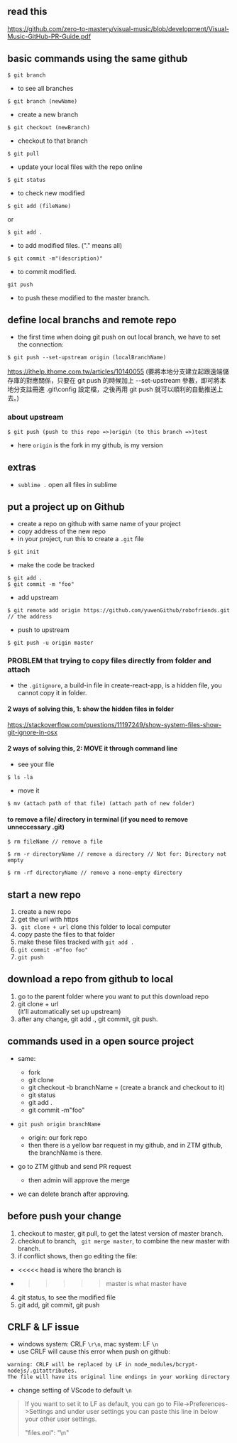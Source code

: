 ## read this 
https://github.com/zero-to-mastery/visual-music/blob/development/Visual-Music-GitHub-PR-Guide.pdf


## basic commands using the same github 

```
$ git branch
```
- to see all branches

```
$ git branch (newName)
```
- create a new branch

```
$ git checkout (newBranch)
```
- checkout to that branch

```
$ git pull
```
- update your local files with the repo online

```
$ git status
```
- to check new modified

```
$ git add (fileName)
```
or
```
$ git add .
```
- to add modified files. ("." means all)

```
$ git commit -m"(description)"
```
- to commit modified.
```
git push
```
- to push these modified to the master branch.   


## define local branchs and remote repo

- the first time when doing git push on out local branch, we have to set the connection:

```
$ git push --set-upstream origin (localBranchName)
```
https://ithelp.ithome.com.tw/articles/10140055
(要將本地分支建立起跟遠端儲存庫的對應關係，只要在 git push 的時候加上 --set-upstream 參數，即可將本地分支註冊進 .git\config 設定檔，之後再用 git push 就可以順利的自動推送上去。)

### about upstream

```
$ git push (push to this repo =>)origin (to this branch =>)test
```
- here ```origin``` is the fork in my github, is my version




## extras

- ```sublime .``` open all files in sublime

## put a project up on Github
- create a repo on github with same name of your project
- copy address of the new repo
- in your project, run this to create a ```.git``` file
```
$ git init
```
- make the code be tracked
```
$ git add .
$ git commit -m "foo"
```
- add upstream
```
$ git remote add origin https://github.com/yuwenGithub/robofriends.git // the address
```
- push to upstream
```
$ git push -u origin master
```
### PROBLEM that trying to copy files directly from folder and attach
- the ```.gitignore```, a build-in file in create-react-app, is a hidden file, you cannot copy it in folder.

#### 2 ways of solving this, 1: show the hidden files in folder
https://stackoverflow.com/questions/11197249/show-system-files-show-git-ignore-in-osx

#### 2 ways of solving this, 2: MOVE it through command line
- see your file
```
$ ls -la
```
- move it 
```
$ mv (attach path of that file) (attach path of new folder)
```
#### to remove a file/ directory in terminal   (if you need to remove unneccessary .git)
```
$ rm fileName // remove a file

$ rm -r directoryName // remove a directory // Not for: Directory not empty

$ rm -rf directoryName // remove a none-empty directory
```

## start a new repo

1. create a new repo
2. get the url with https
3. ``` git clone + url```  clone this folder to local computer
4. copy paste the files to that folder
5. make these files tracked with ```git add .```
6. ```git commit -m"foo foo"```
7. ```git push```

## download a repo from github to local

1. go to the parent folder where you want to put this download repo
2. git clone + url    
(it'll automatically set up upstream)
3. after any change, git add ., git commit, git push.

## commands used in a open source project

- same: 
  - fork
  - git clone
  - git checkout -b branchName   = (create a branck and checkout to it)
  - git status
  - git add .
  - git commit -m"foo"
  
- ```git push origin branchName```  
  - origin: our fork repo
  - then there is a yellow bar request in my github, and in ZTM github, the branchName is there.

- go to ZTM github and send PR request
  - then admin will approve the merge

- we can delete branch after approving.

## before push your change

1. checkout to master, git pull, to get the latest version of master branch.
2. checkout to branch, ``` git merge master```, to combine the new master with branch.
3. if conflict shows, then go editing the file:
  - <<<<< head is where the branch is
  - >>>>> master is what master have
4. git status, to see the modified file
5. git add, git commit, git push
  


## CRLF & LF issue
- windows system: CRLF ```\r\n```, mac system: LF ```\n```
- use CRLF will cause this error when push on github:
```
warning: CRLF will be replaced by LF in node_modules/bcrypt-nodejs/.gitattributes.
The file will have its original line endings in your working directory
```
- change setting of VScode to default ```\n```
> If you want to set it to LF as default, you can go to File->Preferences->Settings and under user settings you can paste this line in below your other user settings.
>
> "files.eol": "\n"





